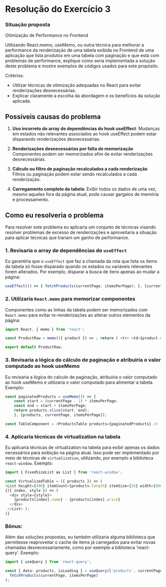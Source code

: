 # Resolução do Exercício 3

### Situação proposta

Otimização de Performance no Frontend

Utilizando React.memo, useMemo, ou outra técnica para melhorar a performance da renderização de uma tabela exibida no Frontend de uma aplicação que lista produtos em uma tabela com paginação e que está com problemas de performance, explique como seria implementada a solução deste problema e mostre exemplos de códigos usados para este propósito.

Critérios:
- Utilizar técnicas de otimização adequadas no React para evitar renderizações desnecessárias.
- Explicar claramente a escolha da abordagem e os benefícios da solução aplicada.

## Possíveis causas do problema

1. **Uso incorreto do array de dependências do hook useEffect**:
 Mudanças em estados não relevantes associados ao hook useEffect podem estar disparando renderizações desnecessárias.
  
2. **Renderizações desnecessárias por falta de memorização**
Componentes podem ser memorizados afim de evitar renderizações desnecessárias.
   
3. **Cálculo ou filtro de paginação recalculados a cada renderização**
  Filtros ou paginação podem estar sendo recalculados a cada renderização.

4. **Carregamento completo da tabela**:
 Exibir todos os dados de uma vez, mesmo aqueles fora da página atual, pode causar gargalos de memória e processamento.

   
## Como eu resolveria o problema

Para resolver este problema eu aplicaria um conjunto de técnicas visando resolver problemas de excesso de renderizações e aproveitaria a situação para aplicar técnicas que trariam um ganho de performance.


### 1. Revisaria o array de dependências do `useEffect`

Eu garantiria que o `useEffect` que faz a chamada da rota que lista os items da tabela só fosse disparado quando os estados ou variáveis relevantes forem alterados. Por exemplo, disparar a busca de itens apenas ao mudar a página:

```typescript
useEffect(() => { fetchProducts(currentPage, itemsPerPage); }, [currentPage, itemsPerPage])
```

### 2. Utilizaria `React.memo` para memorizar componentes

Componentes como as linhas da tabela podem ser memorizados com `React.memo` para evitar re-renderizações ao alterar outros elementos da página:

```typescript
import React, { memo } from 'react';

const ProductRow = memo(({ product }) => ; return ( <tr> <td>{product.name}</td> <td>{product.price}</td> </tr> ); );

export default ProductRow;
```
### 3. Revisaria a lógica do cálculo de paginação e atribuiria o valor computado ao hook useMemo

Eu revisaria a lógica do calculo de paginação, atribuiria o valor computado ao hook useMemo e utilizaria o valor computado para alimentar a tabela. Exemplo:

```typescript
const paginatedProducts = useMemo(() => { 
    const start = (currentPage - 1) * itemsPerPage; 
    const end = start + itemsPerPage; 
    return products.slice(start, end); 
    }, [products, currentPage, itemsPerPage]);

const TableComponent = <ProductsTable products={paginatedProducts} />

```

### 4. Aplicaria técnicas de virtualization na tabela

Eu aplicaria técnicas de virtualization na tabela para exibir apenas os dados necessários para exibição na página atual. Isso pode ser implementado por meio de técnicas de `virtualization`, utilizando, por exemplo a biblioteca `react-window`. Exemplo:

```typescript
import { FixedSizeList as List } from 'react-window';

const VirtualizedTable = ({ products }) => ( 
<List height={400} itemCount={products.length} itemSize={35} width={800}
{({ index, style }) => (
  <div style={style}>
    {products[index].name} - {products[index].price}
  </div>
 </List> ); 
)}
```


### Bônus:

Além das soluções propostas, eu também utilizaria alguma biblioteca que permitesse reaproveitar o cache de items já carregados para evitar novas chamadas desnecessariamente, como por exemplo a biblioteca 'react-query'. Exemplo:

```typescript
import { useQuery } from 'react-query';

const { data: products, isLoading } = useQuery(['products', currentPage], () =>
  fetchProducts(currentPage, itemsPerPage)
);
```

